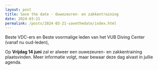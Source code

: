 ```yaml
---
layout: post
title: Save the date - Ouwezeuren- en zakkentraining
date: 2024-03-21
permalink: /posts/2024-03-21-savethedate/index.html
---
```

Beste VDC-ers en
Beste voormalige leden van het VUB Diving Center (vanaf nu oud-leden),

Op **Vrijdag 14 juni** zal er alweer een ouwezeuren- en zakkentraining plaatsvinden.
Meer informatie volgt, maar bewaar deze dag alvast in jullie agenda.